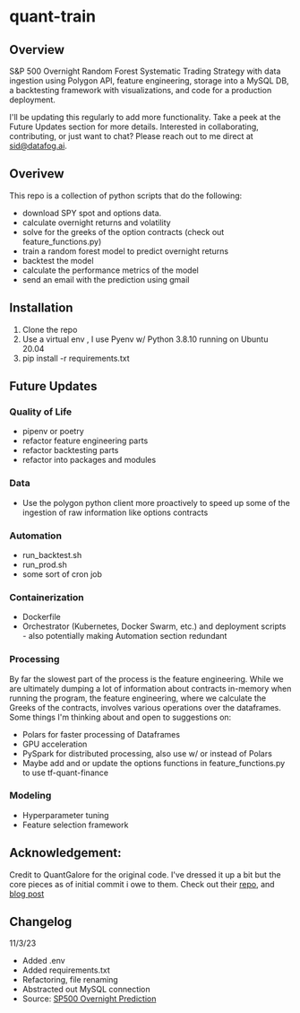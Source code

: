 # quant-train

## Overview
S&P 500 Overnight Random Forest Systematic Trading Strategy with data ingestion using Polygon API, feature engineering, storage into a MySQL DB, a backtesting framework with visualizations, and code for a production deployment. 

I'll be updating this regularly to add more functionality. Take a peek at the Future Updates section for more details.  Interested in collaborating, contributing, or just want to chat? Please reach out to me direct at sid@datafog.ai. 

## Overivew

This repo is a collection of python scripts that do the following:
* download SPY spot and options data. 
* calculate overnight returns and volatility
* solve for the greeks of the option contracts (check out feature_functions.py)
* train a random forest model to predict overnight returns
* backtest the model
* calculate the performance metrics of the model
* send an email with the prediction using gmail

## Installation

1. Clone the repo
2. Use a virtual env , I use Pyenv w/ Python 3.8.10 running on Ubuntu 20.04 
3. pip install -r requirements.txt

## Future Updates

### Quality of Life

* pipenv or poetry
* refactor feature engineering parts
* refactor backtesting parts
* refactor into packages  and modules

### Data

* Use the polygon python client more proactively to speed up some of the ingestion of raw information like options contracts

### Automation

* run_backtest.sh
* run_prod.sh
* some sort of cron job


### Containerization

* Dockerfile
* Orchestrator (Kubernetes, Docker Swarm, etc.) and deployment scripts - also potentially making Automation section redundant



### Processing

By far the slowest part of the process is the feature engineering. While we are ultimately dumping a lot of information about contracts in-memory when running the program, the feature engineering, where 
we calculate the Greeks of the contracts, involves various operations over the dataframes. Some things I'm thinking about and open to suggestions on:
* Polars for faster processing of Dataframes
* GPU acceleration
* PySpark for distributed processing, also use w/ or instead of Polars
* Maybe add and or update the options functions in feature_functions.py to use tf-quant-finance


### Modeling

* Hyperparameter tuning
* Feature selection framework

## Acknowledgement: 

Credit to QuantGalore for the original code.  I've dressed it up a bit but the core pieces as of initial commit i owe to them.  Check out their [repo](https://github.com/quantgalore/sp500-overnight-prediction), and [blog post](https://quantgalore.substack.com/p/overnight-prediction-of-sp-500)


## Changelog

11/3/23
* Added .env
* Added requirements.txt
* Refactoring, file renaming
* Abstracted out MySQL connection
* Source: [SP500 Overnight Prediction](https://quantgalore.substack.com/p/overnight-prediction-of-sp-500)

